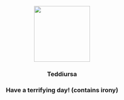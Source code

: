 <p align="center">
    <img src="https://raw.githubusercontent.com/PokeAPI/sprites/master/sprites/pokemon/216.png" width="150" height="150">
</p>
<h3 align="center"> <b>Teddiursa</b></h3>
<h3 align="center">Have a terrifying day! (contains irony)</h3>
